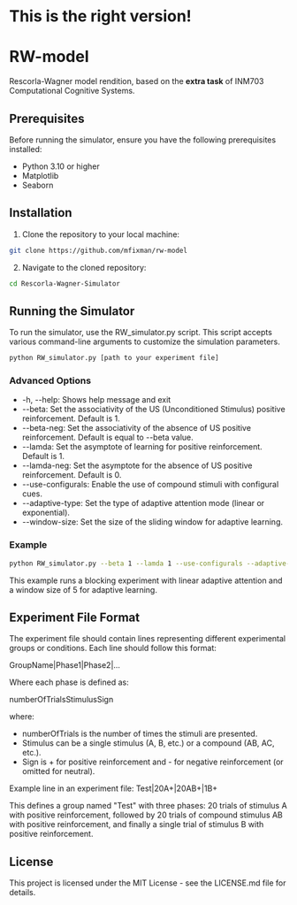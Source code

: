 # This is the right version!

# RW-model

Rescorla-Wagner model rendition, based on the **extra task** of INM703 Computational Cognitive Systems.

## Prerequisites

Before running the simulator, ensure you have the following prerequisites installed:

- Python 3.10 or higher
- Matplotlib
- Seaborn

## Installation

1. Clone the repository to your local machine:

```bash
git clone https://github.com/mfixman/rw-model
```

2. Navigate to the cloned repository:

```bash
cd Rescorla-Wagner-Simulator
```

## Running the Simulator

To run the simulator, use the RW_simulator.py script. This script accepts various command-line arguments to customize the simulation parameters.

```bash
python RW_simulator.py [path to your experiment file]
```

### Advanced Options
- -h, --help: Shows help message and exit
- --beta: Set the associativity of the US (Unconditioned Stimulus) positive reinforcement. Default is 1.
- --beta-neg: Set the associativity of the absence of US positive reinforcement. Default is equal to --beta value.
- --lamda: Set the asymptote of learning for positive reinforcement. Default is 1.
- --lamda-neg: Set the asymptote for the absence of US positive reinforcement. Default is 0.
- --use-configurals: Enable the use of compound stimuli with configural cues.
- --adaptive-type: Set the type of adaptive attention mode (linear or exponential).
- --window-size: Set the size of the sliding window for adaptive learning.

### Example
```bash
python RW_simulator.py --beta 1 --lamda 1 --use-configurals --adaptive-type linear --window-size 5 --experiment_file Blocking.rw
```
This example runs a blocking experiment with linear adaptive attention and a window size of 5 for adaptive learning.

## Experiment File Format
The experiment file should contain lines representing different experimental groups or conditions. Each line should follow this format:

GroupName|Phase1|Phase2|...

Where each phase is defined as:

numberOfTrialsStimulusSign

where:

- numberOfTrials is the number of times the stimuli are presented.
- Stimulus can be a single stimulus (A, B, etc.) or a compound (AB, AC, etc.).
- Sign is + for positive reinforcement and - for negative reinforcement (or omitted for neutral).

Example line in an experiment file:
Test|20A+|20AB+|1B+

This defines a group named "Test" with three phases: 20 trials of stimulus A with positive reinforcement, followed by 20 trials of compound stimulus AB with positive reinforcement, and finally a single trial of stimulus B with positive reinforcement.

## License
This project is licensed under the MIT License - see the LICENSE.md file for details.





